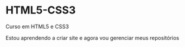 # HTML5-CSS3
 Curso em HTML5 e CSS3

 Estou aprendendo a criar site e agora vou gerenciar meus repositórios
